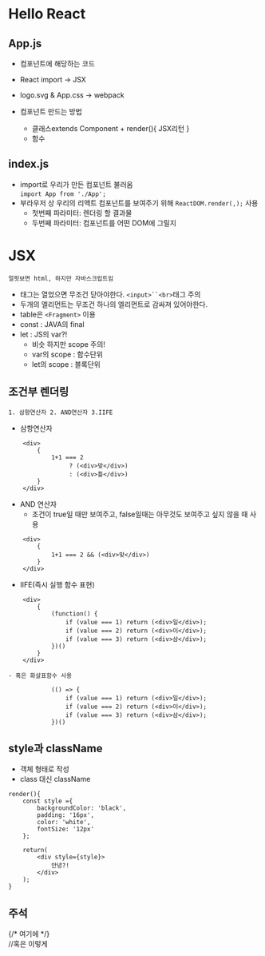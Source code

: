 # Hello React 
## App.js
- 컴포넌트에 해당하는 코드 
- React import → JSX 
- logo.svg & App.css → webpack

- 컴포넌트 만드는 방법
   - 클래스extends Component + render(){ JSX리턴 }
   - 함수
  
## index.js
- import로 우리가 만든 컴포넌트 불러옴\
`import App from './App';`
- 부라우저 상 우리의 리액트 컴포넌트를 보여주기 위해 `ReactDOM.render(,);` 사용
  - 첫번째 파라미터: 렌더링 할 결과물
  - 두번째 파라미터: 컴포넌트를 어떤 DOM에 그릴지

# JSX 
    얼핏보면 html, 하지만 자바스크립트임
- 태그는 열었으면 무조건 닫아야한다. 
`<input>``<br>`태그 주의
- 두개의 엘리먼트는 무조건 하나의 엘리먼트로 감싸져 있어야한다.
- table은 `<Fragment>` 이용
- const : JAVA의 final 
- let : JS의 var?!
    - 비슷 하지만 scope 주의!
    - var의 scope : 함수단위
    - let의 scope : 블록단위

## 조건부 렌더링
    1. 삼항연산자 2. AND연산자 3.IIFE
- 삼항연산자
~~~
    <div>
        { 
            1+1 === 2
                 ? (<div>맞</div>)
                 : (<div>틀</div>)
        }
    </div>
~~~
- AND 연산자
  - 조건이 true일 때만 보여주고, false일때는 아무것도 보여주고 싶지 않을 때 사용
~~~
    <div>
        {
            1+1 === 2 && (<div>맞</div>)
        }
    </div>
~~~
- IIFE(즉시 실행 함수 표현)
```
    <div>
        {
            (function() {
                if (value === 1) return (<div>일</div>);
                if (value === 2) return (<div>이</div>);
                if (value === 3) return (<div>삼</div>);
            })()
        }
    </div>
```
    - 혹은 화살표함수 사용
```
            (() => {
                if (value === 1) return (<div>일</div>);
                if (value === 2) return (<div>이</div>);
                if (value === 3) return (<div>삼</div>);
            })()
```

## style과 className
- 객체 형태로 작성
- class 대신 className

```
render(){
    const style ={
        backgroundColor: 'black',
        padding: '16px',
        color: 'white',
        fontSize: '12px'
    };

    return(
        <div style={style}>
            안녕?!
        </div>
    );
}
```

## 주석
{/* 여기에 */}\
 //혹은 이렇게